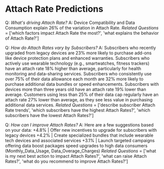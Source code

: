 # Attach Rate Predictions

Q: *What's driving Attach Rate?*
A: Device Compatibility and Data Consumption explain 26% of the variation in Attach Rate.
_Related Questions_ = ['which factors impact Attach Rate the most?', 'what explains the behavior of Attach Rate?']

Q: *How do Attach Rates vary by Subscribers?*
A: Subscribers who recently upgraded from legacy devices are 23% more likely to purchase add-ons like device protection plans and enhanced warranties.
Subscribers who actively use wearable technology (e.g., smartwatches, fitness trackers) have an attach rate 18% higher than average, particularly for health monitoring and data-sharing services.
Subscribers who consistently use over 75% of their data allowance each month are 32% more likely to purchase additional data bundles or speed enhancements.
Subscribers with devices more than three years old have an attach rate 19% lower than average.
Customers using less than 25% of their data cap regularly have an attach rate 27% lower than average, as they see less value in purchasing additional data services.
_Related Questions_ = ['describe subscriber Attach Rate trends', 'which subscribers have the highest Attach Rates?', 'which subscribers have the lowest Attach Rates?']

Q: *How can I improve Attach Rates?*
A: Here are a few suggestions based on your data:
+4.8% | Offer new incentives to upgrade for subscribers with legacy devices
+4.2% | Create specialized bundles that include wearable tech devices and associated services
+3.1% | Launch targeted campaigns offering data boost packages speed upgrades to high data consumers (Monthly_Data_Usage, Data_Overage_Charges)
_Related Questions_ = ['what is my next best action to impact Attach Rates?', 'what can raise Attach Rates?', 'what do you recommend to improve Attach Rates?']
